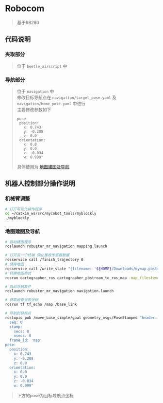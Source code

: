 # Robocom
> 基于RB280

## 代码说明
### 夹取部分
> 位于 `beetle_ai/script` 中

### 导航部分
> 位于 `navigation` 中\
> 修改目标导航点在 `navigation/target_pose.yaml` 及 `navigation/home_pose.yaml` 中进行\
> 主要修改参数如下
> ```
> pose:
>  position: 
>    x: 0.743
>    y: -0.208
>    z: 0.0
>  orientation: 
>    x: 0.0
>    y: 0.0
>    z: -0.034
>    w: 0.999"
> ```
> 具体使用为 [地图建图及导航](#地图建图及导航)


## 机器人控制部分操作说明
### 机械臂调整
```bash
# 打开可视化操作程序
cd ~/catkin_ws/src/mycobot_tools/myblockly
./myblockly
```

### 地图建图及导航
```bash
# 启动建图程序
roslaunch robuster_mr_navigation mapping.launch

# 打开另一个终端 停止接收传感器数据
rosservice call /finish_trajectory 0
# 储存地图
rosservice call /write_state "{filename: '${HOME}/Downloads/mymap.pbstream'}"
# 转换地图格式
rosrun cartographer_ros cartographer_pbstream_to_ros_map -map_filestem={HOME}/Downloads/mymap -pbstream_filename=/home/robuster/Downloads/mymap.pbstream -resolution=0.05

# 启动导航软件
roslaunch robuster_mr_navigation navigation.launch

# 获取设备当前坐标
rosrun tf tf_echo /map /base_link

# 导航到目标点
rostopic pub /move_base_simple/goal geometry_msgs/PoseStamped "header:
  seq: 0
  stamp: 
    secs: 0
    nsecs: 0
  frame_id: 'map'
pose:
  position: 
    x: 0.743
    y: -0.208
    z: 0.0
  orientation: 
    x: 0.0
    y: 0.0
    z: -0.034
    w: 0.999"
```
> 下方的pose为目标导航点坐标
